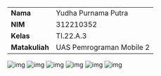 |  | |
| ----------- | ----------- |
| <b> Nama     |Yudha Purnama Putra    |
| <b> NIM     | 312210352       |
| <b> Kelas   | TI.22.A.3        |
| <b> Matakuliah   | UAS Pemrograman Mobile 2      |

![img](mobile\1.jpg)
![img](mobile\2.jpg)
![img](mobile\3.jpg)
![img](mobile\4.jpg)
![img](mobile\5.jpg)
![img](mobile\6.jpg)